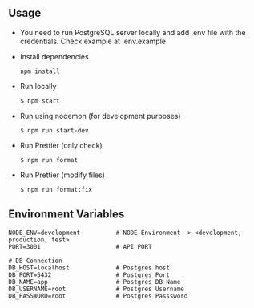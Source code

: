 
## Usage
* You need to run PostgreSQL server locally and add .env file with the credentials. Check example at .env.example

* Install dependencies
	```
	npm install
	```
* Run locally
	```
	$ npm start
	```
* Run using nodemon (for development purposes)
	```
	$ npm run start-dev
	```
* Run Prettier (only check)
	```
	$ npm run format
	```
* Run Prettier (modify files)
	```
	$ npm run format:fix
	```

## Environment Variables
```
NODE_ENV=development          # NODE Environment -> <development, production, test>
PORT=3001                     # API PORT

# DB Connection
DB_HOST=localhost             # Postgres host
DB_PORT=5432                  # Postgres Port
DB_NAME=app                   # Postgres DB Name
DB_USERNAME=root              # Postgres Username
DB_PASSWORD=root              # Postgres Passsword
```